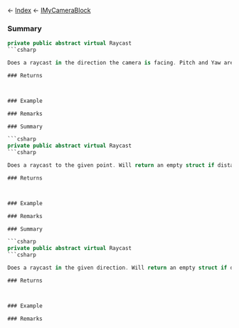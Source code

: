 ← [Index](Api-Index) ← [IMyCameraBlock](Sandbox.ModAPI.Ingame.IMyCameraBlock)

### Summary

```csharp
private public abstract virtual Raycast
```csharp

Does a raycast in the direction the camera is facing. Pitch and Yaw are in degrees. Will return an empty struct if distance or angle are out of bounds.

### Returns



### Example

### Remarks

### Summary

```csharp
private public abstract virtual Raycast
```csharp

Does a raycast to the given point. Will return an empty struct if distance or angle are out of bounds.

### Returns



### Example

### Remarks

### Summary

```csharp
private public abstract virtual Raycast
```csharp

Does a raycast in the given direction. Will return an empty struct if distance or angle are out of bounds.

### Returns



### Example

### Remarks

